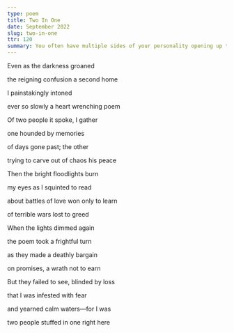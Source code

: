 ```yaml
---
type: poem
title: Two In One
date: September 2022
slug: two-in-one
ttr: 120
summary: You often have multiple sides of your personality opening up to multiple people. But what if they become too much to handle?
---
```


Even as the darkness groaned

the reigning confusion a second home

I painstakingly intoned

ever so slowly a heart wrenching poem

Of two people it spoke, I gather

one hounded by memories

of days gone past; the other

trying to carve out of chaos his peace

Then the bright floodlights burn

my eyes as I squinted to read

about battles of love won only to learn

of terrible wars lost to greed

When the lights dimmed again 

the poem took a frightful turn

as they made a deathly bargain

on promises, a wrath not to earn

But they failed to see, blinded by loss

that I was infested with fear

and yearned calm waters—for I was

two people stuffed in one right here 